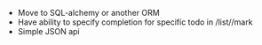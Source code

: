  * Move to SQL-alchemy or another ORM
 * Have ability to specify completion for specific todo in /list/<listName>/mark
 * Simple JSON api
